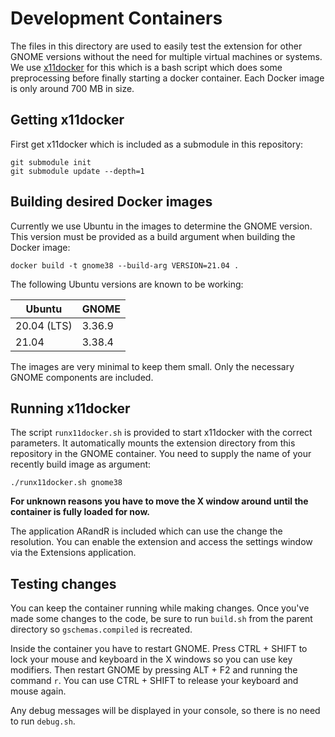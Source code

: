 Development Containers
=====
The files in this directory are used to easily test the extension for other GNOME versions without the need for multiple virtual machines or systems. We use [x11docker](https://github.com/mviereck/x11docker) for this which is a bash script which does some preprocessing before finally starting a docker container. Each Docker image is only around 700 MB in size.

## Getting x11docker
First get x11docker which is included as a submodule in this repository:
```shell
git submodule init
git submodule update --depth=1
```

## Building desired Docker images
Currently we use Ubuntu in the images to determine the GNOME version. This version must be provided as a build argument when building the Docker image:
```shell
docker build -t gnome38 --build-arg VERSION=21.04 .
```

The following Ubuntu versions are known to be working:

Ubuntu | GNOME
------ | -----
20.04 (LTS) | 3.36.9
21.04 | 3.38.4

The images are very minimal to keep them small. Only the necessary GNOME components are included.

## Running x11docker
The script `runx11docker.sh` is provided to start x11docker with the correct parameters. It automatically mounts the extension directory from this repository in the GNOME container. You need to supply the name of your recently build image as argument:
```shell
./runx11docker.sh gnome38
```

**For unknown reasons you have to move the X window around until the container is fully loaded for now.**

The application ARandR is included which can use the change the resolution. You can enable the extension and access the settings window via the Extensions application.

## Testing changes
You can keep the container running while making changes. Once you've made some changes to the code, be sure to run `build.sh` from the parent directory so `gschemas.compiled` is recreated.

Inside the container you have to restart GNOME. Press CTRL + SHIFT to lock your mouse and keyboard in the X windows so you can use key modifiers. Then restart GNOME by pressing ALT + F2 and running the command `r`. You can use CTRL + SHIFT to release your keyboard and mouse again.

Any debug messages will be displayed in your console, so there is no need to run `debug.sh`.
